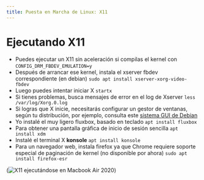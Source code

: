 ```yaml
---
title: Puesta en Marcha de Linux: X11
---
```


# Ejecutando X11
 * Puedes ejecutar un X11 sin aceleración si compilas el kernel con
`CONFIG_DRM_FBDEV_EMULATION=y`
 * Después de arrancar ese kernel, instala el xserver fbdev correspondiente (en debian)
`sudo apt install xserver-xorg-video-fbdev`
 * Luego puedes intentar iniciar X
`startx`
 * Si tienes problemas, busca mensajes de error en el log de Xserver
`less /var/log/Xorg.0.log`
 * Si logras que X inicie, necesitarás configurar un gestor de ventanas, según tu distribución, por ejemplo, consulta este [sistema GUI de Debian](https://www.debian.org/doc/manuals/debian-reference/ch07.en.html)
 * Yo instalé el muy ligero fluxbox, basado en teclado
`apt install fluxbox`
 * Para obtener una pantalla gráfica de inicio de sesión sencilla
`apt install xdm`
 * Instalé el terminal X **konsole**
`apt install konsole`
 * Para un navegador web, instala firefox ya que Chrome requiere soporte especial de paginación de kernel (no disponible por ahora)
`sudo apt install firefox-esr`

(![X11 ejecutándose en Macbook Air 2020](../assets/mba-xorg-fbdev.png)) 